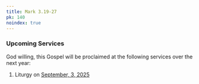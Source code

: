 ```yaml
---
title: Mark 3.19-27
pk: 140
noindex: true
---
```


### Upcoming Services

God willing, this Gospel will be proclaimed at the following services over the next year:


1. Liturgy on [September,  3, 2025](https://orthocal.info/readings/gregorian/2025/09/03/)

